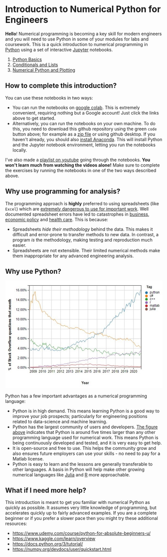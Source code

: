 # Introduction to Numerical Python for Engineers

**Hello**! Numerical programming is becoming a key skill for modern engineers and you will need to use Python in some of your modules for labs and coursework. This is a quick introduction to numerical programming in [Python](https://www.python.org/) using a set of interactive  [Jupyter](https://jupyter.org/) notebooks. 
1. [Python Basics](https://colab.research.google.com/github/weymouth/NumericalPython/blob/main/01PythonBasics.ipynb)
1. [Conditionals and Lists](https://colab.research.google.com/github/weymouth/NumericalPython/blob/main/02ConditionalsAndLists.ipynb)
1. [Numerical Python and Plotting](https://colab.research.google.com/github/weymouth/NumericalPython/blob/main/03NumpyAndPlotting.ipynb)

## How to complete this introduction?

You can use these notebooks in two ways:
- You can run the notebooks on [google colab](https://research.google.com/colaboratory/faq.html). This is extremely convenient, requiring nothing but a Google account! Just click the links above to get started.
- Alternatively, you can run the notebooks on your own machine. To do this, you need to download this github repository using the green `code` button above; for example as a [zip file](https://github.com/weymouth/NumericalPython/archive/main.zip) or using github desktop. If you haven't already, you should also [install Anaconda](https://docs.anaconda.com/anaconda/install/). This will install Python and the Jupyter notebook environment, letting you run the notebooks locally.

I've also made a [playlist on youtube](https://youtube.com/playlist?list=PLQO9vKCRROdZkciP8FwS9SaQ1hlgy_wYt) going through the notebooks. **You won't learn much from watching the videos alone!** Make sure to complete the exercises by running the notebooks in one of the two ways described above.

## Why use programming for analysis?

The programming approach is **highly** preferred to using spreadsheets (like `Excel`) which are [extremely dangerous to use for important work](https://www.forbes.com/sites/timworstall/2013/02/13/microsofts-excel-might-be-the-most-dangerous-software-on-the-planet/?sh=536d1fa0633d). Well documented spreadsheet errors have led to catastrophes in [business](https://www.marketwatch.com/story/88-of-spreadsheets-have-errors-2013-04-17), [economic policy](https://www.bloomberg.com/news/articles/2013-04-18/faq-reinhart-rogoff-and-the-excel-error-that-changed-history) and [health care](https://www.theguardian.com/politics/2020/oct/05/how-excel-may-have-caused-loss-of-16000-covid-tests-in-england). This is because:
- Spreadsheets *hide their methodology* behind the data. This makes it difficult and error-prone to transfer methods to new data. In contrast, a program *is* the methodology, making testing and reproduction much easier.
- Spreadsheets are not extensible. Their limited numerical methods make them inappropriate for any advanced engineering analysis.

## Why use Python?

![Python is growing like wildfire](SharedScreenshot.jpg)

Python has a few important advantages as a numerical programming language:
- Python is in high demand. This means learning Python is a good way to improve your job prospects; particularly for engineering positions related to data-science and machine learning.
- Python has the largest community of users and developers. [The figure above](https://insights.stackoverflow.com/trends) indicates that Python is around five times larger than any other programming language used for numerical work. This means Python is being continuously developed and tested, and it is very easy to get help.
- It is open-source and free to use. This helps the community grow and also ensures future employers can use your skills - no need to pay for a Matlab license. 
- Python is easy to learn and the lessons are generally transferable to other languages. A basis in Python will help make other growing numerical languages like [Julia](https://julialang.org/) and [R](https://www.r-project.org/about.html) more approachable. 

## What if I need more help?

This introduction is meant to get you familiar with numerical Python as quickly as possible. It assumes very little knowledge of programming, but accelerates quickly up to fairly advanced examples. If you are a complete beginner or if you prefer a slower pace then you might try these additional resources:
 - https://www.udemy.com/course/python-for-absolute-beginners-u/
 - https://www.kaggle.com/learn/overview
 - https://docs.python.org/3/tutorial/
 - https://numpy.org/devdocs/user/quickstart.html
